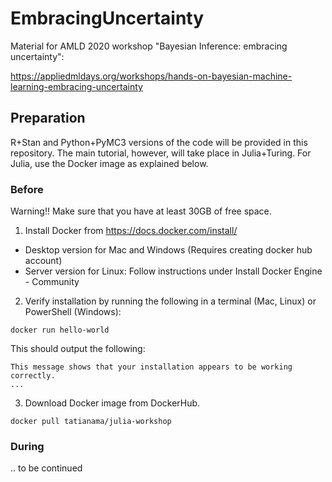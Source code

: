 # EmbracingUncertainty
Material for AMLD 2020 workshop "Bayesian Inference: embracing uncertainty": 

https://appliedmldays.org/workshops/hands-on-bayesian-machine-learning-embracing-uncertainty

## Preparation

R+Stan and Python+PyMC3 versions of the code will be provided in this repository. The main tutorial, however, will take place in Julia+Turing. For Julia, use the Docker image as explained below. 

### Before
Warning!! Make sure that you have at least 30GB of free space.

1. Install Docker from https://docs.docker.com/install/
* Desktop version for Mac and Windows (Requires creating docker hub account)
* Server version for Linux: Follow instructions under Install Docker Engine - Community

2. Verify installation by running the following in a terminal (Mac, Linux) or PowerShell (Windows):

```docker run hello-world```

This should output the following:

```Hello from Docker!
This message shows that your installation appears to be working correctly.
...
```

3. Download Docker image from DockerHub.

```docker pull tatianama/julia-workshop```

### During

.. to be continued

